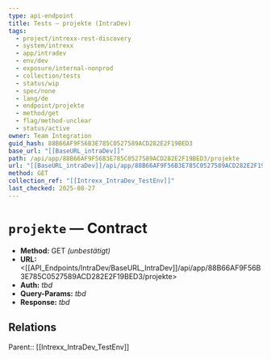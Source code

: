 ```yaml
---
type: api-endpoint
title: Tests — projekte (IntraDev)
tags:
  - project/intrexx-rest-discovery
  - system/intrexx
  - app/intradev
  - env/dev
  - exposure/internal-nonprod
  - collection/tests
  - status/wip
  - spec/none
  - lang/de
  - endpoint/projekte
  - method/get
  - flag/method-unclear
  - status/active
owner: Team Integration
guid_hash: 88B66AF9F56B3E785C0527589ACD282E2F19BED3
base_url: "[[BaseURL_intraDev]]"
path: /api/app/88B66AF9F56B3E785C0527589ACD282E2F19BED3/projekte
url: "[[BaseURL_intraDev]]/api/app/88B66AF9F56B3E785C0527589ACD282E2F19BED3/projekte"
method: GET
collection_ref: "[[Intrexx_IntraDev_TestEnv]]"
last_checked: 2025-08-27
---
```


# `projekte` — Contract
- **Method:** GET *(unbestätigt)*
- **URL:** <[[API_Endpoints/IntraDev/BaseURL_IntraDev]]/api/app/88B66AF9F56B3E785C0527589ACD282E2F19BED3/projekte>
- **Auth:** _tbd_
- **Query-Params:** _tbd_
- **Response:** _tbd_

## Relations
Parent:: [[Intrexx_IntraDev_TestEnv]]
